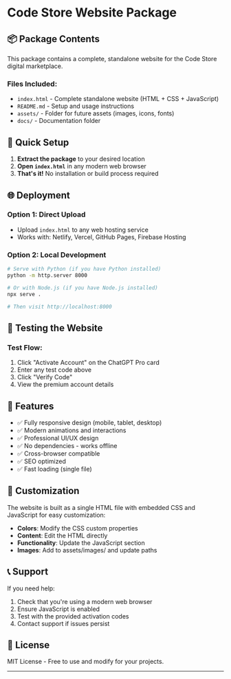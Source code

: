 # Code Store Website Package

## 📦 Package Contents

This package contains a complete, standalone website for the Code Store digital marketplace.

### Files Included:
- `index.html` - Complete standalone website (HTML + CSS + JavaScript)
- `README.md` - Setup and usage instructions
- `assets/` - Folder for future assets (images, icons, fonts)
- `docs/` - Documentation folder

## 🚀 Quick Setup

1. **Extract the package** to your desired location
2. **Open `index.html`** in any modern web browser
3. **That's it!** No installation or build process required

## 🌐 Deployment

### Option 1: Direct Upload
- Upload `index.html` to any web hosting service
- Works with: Netlify, Vercel, GitHub Pages, Firebase Hosting

### Option 2: Local Development
```bash
# Serve with Python (if you have Python installed)
python -m http.server 8000

# Or with Node.js (if you have Node.js installed)
npx serve .

# Then visit http://localhost:8000
```

## 🧪 Testing the Website

### Test Flow:
1. Click "Activate Account" on the ChatGPT Pro card
2. Enter any test code above
3. Click "Verify Code"
4. View the premium account details

## 📱 Features

- ✅ Fully responsive design (mobile, tablet, desktop)
- ✅ Modern animations and interactions
- ✅ Professional UI/UX design
- ✅ No dependencies - works offline
- ✅ Cross-browser compatible
- ✅ SEO optimized
- ✅ Fast loading (single file)

## 🎨 Customization

The website is built as a single HTML file with embedded CSS and JavaScript for easy customization:

- **Colors**: Modify the CSS custom properties
- **Content**: Edit the HTML directly
- **Functionality**: Update the JavaScript section
- **Images**: Add to assets/images/ and update paths

## 📞 Support

If you need help:
1. Check that you're using a modern web browser
2. Ensure JavaScript is enabled
3. Test with the provided activation codes
4. Contact support if issues persist

## 📄 License

MIT License - Free to use and modify for your projects.

---

